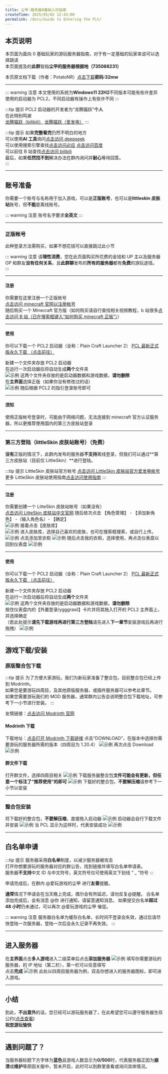 ```yaml
---
title: 尘甲-服务器0基础入坑指南
createTime: 2025/05/02 12:43:00
permalink: /docs/Guide to Entering the Pit/
---
```


## **本页说明**

本页面为面向 0 基础玩家的游玩服务器指南，对于有一定基础的玩家来说可以选择跳读  
本页面提及的**此群**皆指**尘甲的服务器根据地（735088231）**

本页原文档下载（作者：PotatoNR）[点击下载](https://wwrq.lanzouu.com/i7ALt2v4gm8j)**密码:32mw**  

---

::: warning 注意
本文使用的系统为**Windows11 22H2**不同版本可能有些许差异  
使用的启动器为 PCL2，不同启动器有操作上有些许不同
:::

:::tip 提示
PCL2 启动器的开发者为“龙腾猫跃”**个人**  
在此特别鸣谢  
[龙腾猫跃（bilibili）](https://space.bilibili.com/11343203) [龙腾猫跃（爱发电）](https://afdian.com/a/LTCat)
:::

:::tip 提示
如果**完整看完**仍然不明白的地方  
可以使用**AI 工具**询问[点击访问 deepseek](https://chat.deepseek.com/)  
可以使用搜索引擎查找[点击访问必应](https://www.bing.com) [点击访问百度](https://www.baidu.com)  
可以前往 B 站查找[点击访问 bilibili](https://www.bilibili.com)  
最后，如果**任然找不到**解决办法在群内询问并**耐心**等待回答。  
:::

---

## 账号准备

你需要一个账号与名称用于加入游戏，可以是**正版账号**，也可以是**littleskin 皮肤站**账号，但**不能**是离线账号。

::: warning 注意
账号名字要求**全英文**
:::

---

### 正版帐号

此种登录方法需购买，如果不想花钱可以直接跳过此小节

::: warning 注意
请**理性消费**，您在此页面购买所花费的金钱和 UP 主以及服务器 OP 和群友**没有任何关系**，且**此群聊**发布的**所有的服务器**都有**免费**的游玩途径。  
:::

---

#### 注册

你需要在这里注册一个正版账号  
[点击访问 minecraft 官网以注册帐号](https://www.minecraft.net/zh-hans)  
随后购买一个 Minecraft 官方版（如何购买请自行查找相关视频教程，b 站很多[点击访问 B 站（已在搜索框键入“如何购买 minecraft 正版”）](https://search.bilibili.com/all?keyword=%E5%A6%82%E4%BD%95%E8%B4%AD%E4%B9%B0minecraft%E6%AD%A3%E7%89%88)）

---

#### 使用

你可以下载一个 PCL2 启动器（全称：Plain Craft Launcher 2）
[PCL 最新正式版永久下载 （点击前往）](https://afdian.com/p/0164034c016c11ebafcb52540025c377)

新建一个文件夹存放 PCL2 启动器  
在运行一次启动器后将自动生成**两个**文件夹  
![示例](/img/03公益服务器/尘甲-服务器0基础入坑指南/01or08.png)
这两个文件夹存放的是启动器数据和游戏数据，**请勿删除**  
在**主界面**选择正版（如果你没有修改过的话）  
![示例](/img/03公益服务器/尘甲-服务器0基础入坑指南/02.png)
随后根据 PCL2 的指引登录账号即可

---

#### 须知

使用正版帐号登录时，可能由于网络问题，无法连接到 minecraft 官方认证服务器，所以更推荐使用国内的第三方皮肤站登录

---

### 第三方登陆（littleSkin 皮肤站账号）（免费）

**没有**正版的情况下，此群内发布的服务器**不支持**离线登录，但我们可以通过**第三方皮肤站（目前仅 LittleSkin）**进行登陆。

:::tip 提示
LittleSkin 皮肤站官方帐号
[点击访问 LittleSkin 皮肤站官方爱发电帐号](https://afdian.com/a/tnqzh123)  
更多 LittleSkin 皮肤站使用指南[点击访问使用指南](https://manual.littlesk.in/)
:::

---

#### 注册

你需要创建一个 LitteSkin 皮肤站帐号（如果没有）  
[点击访问 LitteSkin 皮肤站中文官网](https://littleskin.cn/?lang=zh_CN)
随后依次点击 【角色管理】 - 【添加新角色】 -（输入角色名）- 【确定】  
![示例](/img/03公益服务器/尘甲-服务器0基础入坑指南/03.png)
接着点击【皮肤库】  
![示例](/img/03公益服务器/尘甲-服务器0基础入坑指南/04.png)
进入皮肤库，选择自己喜欢的皮肤，也可在搜索框搜索，或自行上传。  
![示例](/img/03公益服务器/尘甲-服务器0基础入坑指南/05.png)
点击添加至衣柜
![示例](/img/03公益服务器/尘甲-服务器0基础入坑指南/06.png)
随后点击我的衣柜，选择使用，再点击仪表盘以回到仪表盘
![示例](/img/03公益服务器/尘甲-服务器0基础入坑指南/07.png)

---

#### 使用

你可以下载一个 PCL2 启动器（全称：Plain Craft Launcher 2）
[PCL 最新正式版永久下载 （点击前往）](https://afdian.com/p/0164034c016c11ebafcb52540025c377)

新建一个文件夹存放 PCL2 启动器  
在运行一次启动器后将自动生成**两个**文件夹  
![示例](/img/03公益服务器/尘甲-服务器0基础入坑指南/01or08.png)
这两个文件夹存放的是启动器数据和游戏数据，**请勿删除**  
按住仪表盘内的【外置登录/ygggrasil】卡片并将其拖入打开的 PCL2 主界面上，并选择确定  
（若此处提示**请先下载游戏再进行第三方登陆**请先进入**下一章节**安装游戏后再进行拖拽）
![示例](/img/03公益服务器/尘甲-服务器0基础入坑指南/09.png)

---

## 游戏下载/安装

### 原版整合包下载

:::tip 提示
为了方便大家游玩，我们为新玩家准备了整合包，目前整合包已经上传到 Modrinth。  
如果您是要游玩四周目，及其他原版服务器，或插件服务器可以参考此章节。  
如果您需要游玩我们的 MOD 服务器，通常群内公告会说明整合包下载地址，可参考下一小节进行安装。
:::

友情链接：[点击访问 Modrinth 官网](https://modrinth.com/)

#### Modrinth 下载

下载地址：[点击打开 Modrinth 下载链接](https://modrinth.com/modpack/hailancontinent)
点击“DOWNLOAD”，在版本中选择你需要游玩的服务器所需的版本（四周目为 1.20.4）
![示例](/img/03公益服务器/尘甲-服务器0基础入坑指南/11.png)
再次点击 Download
![示例](/img/03公益服务器/尘甲-服务器0基础入坑指南/12.png)

#### 群文件下载

打开群文件，选择四周目相关
![示例](/img/03公益服务器/尘甲-服务器0基础入坑指南/13.png)
下载服务器整合包**文件可能会有更新，但任意一个标注了“推荐使用”的即可**
![示例](/img/03公益服务器/尘甲-服务器0基础入坑指南/14.png)
下载好的整合包，**不要解压缩**请参考下一小节以安装

---

### 整合包安装

将下载好的整合包，**不要解压缩**，直接拖入启动器
![示例](/img/03公益服务器/尘甲-服务器0基础入坑指南/15.png)
启动器会自行下载文件并安装
![示例](/img/03公益服务器/尘甲-服务器0基础入坑指南/16.png)
当 PCL 显示为这样时，代表安装成功
![示例](/img/03公益服务器/尘甲-服务器0基础入坑指南/17.png)

---

## 白名单申请

:::tip 提示
服务器采用**白名单**制度，以减少服务器被攻击  
打开你想要游玩的服务器对应的群公告，找到链接并填写白名单申请表。  
服务器**不支持**中文 ID 与中文符号，英文符号仅可使用英文下划线 “ _ ”符号
:::

申请完成后，在群内 @爱玩游戏的尘甲 进行**友善**提醒。

**通常**情况下申请会在当天晚上完成，偶尔会有所延迟，请勿反复@提醒。
白名单添加完成后，会有消息 @你 进行通知，请留意通知消息。
如果提交白名单**超过 48 小时**仍未通过，可以再次 @爱玩游戏的尘甲 催促。

::: warning 注意
服务器白名单为缓存白名单，长时间不登录会失效，通过后请尽快登陆一次服务器，登陆一次后会永久记录不再失效。
:::

---

## 进入服务器

在**主界面**点击**多人游戏**进入二级菜单后点击**添加服务器**
![示例](/img/03公益服务器/尘甲-服务器0基础入坑指南/18.png)
填写你需要游玩的服务器，的 IP 地址（第二栏），第一栏可以任意填写  
点击**完成**
![示例](/img/03公益服务器/尘甲-服务器0基础入坑指南/19.png)
此处以四周目服务器为例，双击你想进入的服务器图标，即可进入游戏。

---

## 小结

到此，**不出意外**的话，您已经可以游玩服务器了，在此希望您可以遵守服务器生存公约([点击查看](./四周目/02服务器生存公约.md))  
**祝您游玩愉快**

---

## 遇到问题了？
当服务器标题下方字体为**蓝色**且游戏人数显示为**0/500**时，代表服务器正因为**崩溃**或**维护**等原因关服中，暂未开启，此时可以到群里查看或询问具体情况。  


